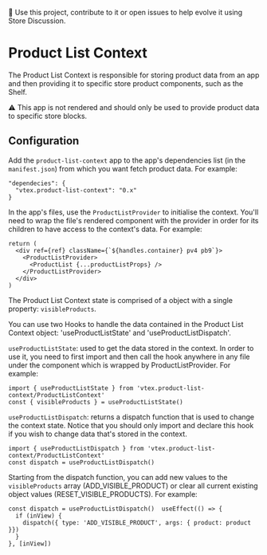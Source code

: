 📢 Use this project, contribute to it or open issues to help evolve it using Store Discussion.

# Product List Context

The Product List Context is responsible for storing product data from an app and then providing it to specific store product components, such as the Shelf.

⚠️ This app is not rendered and should only be used to provide product data to specific store blocks.

## Configuration

Add the `product-list-context` app to the app's dependencies list (in the `manifest.json`) from which you want fetch product data. For example:

```tsx
"dependecies": {
  "vtex.product-list-context": "0.x"
}
```

In the app's files, use the `ProductListProvider` to initialise the context. You'll need to wrap the file's rendered component with the provider in order for its children to have access to the context's data. For example:

```tsx
return (
  <div ref={ref} className={`${handles.container} pv4 pb9`}>
    <ProductListProvider>
      <ProductList {...productListProps} />
    </ProductListProvider>
  </div>
)
```

The Product List Context state is comprised of a object with a single property: `visibleProducts`.

You can use two Hooks to handle the data contained in the Product List Context object: 'useProductListState' and 'useProductListDispatch'.

`useProductListState`: used to get the data stored in the context. In order to use it, you need to first import and then call the hook anywhere in any file under the component which is wrapped by ProductListProvider. For example:

```tsx
import { useProductListState } from 'vtex.product-list-context/ProductListContext'
const { visibleProducts } = useProductListState()
```

`useProductListDispatch`: returns a dispatch function that is used to change the context state. Notice that you should only import and declare this hook if you wish to change data that's stored in the context.

```
import { useProductListDispatch } from 'vtex.product-list-context/ProductListContext'
const dispatch = useProductListDispatch()
```

Starting from the dispatch function, you can add new values to the `visibleProducts` array (ADD_VISIBLE_PRODUCT) or clear all current existing object values (RESET_VISIBLE_PRODUCTS). For example:

```
const dispatch = useProductListDispatch()  useEffect(() => {
  if (inView) {
    dispatch({ type: 'ADD_VISIBLE_PRODUCT', args: { product: product }})
  }
}, [inView])
```
